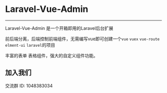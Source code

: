 # Laravel-Vue-Admin

---
Laravel-Vue-Admin 是一个开箱即用的Laravel后台扩展

前后端分离，后端控制前端组件，无需编写vue即可创建一个`vue` `vuex` `vue-route` `elment-ui` `laravel`的项目

丰富的表单 表格组件，强大的自定义组件功能。

## 加入我们
交流群 ID: 1048383034


